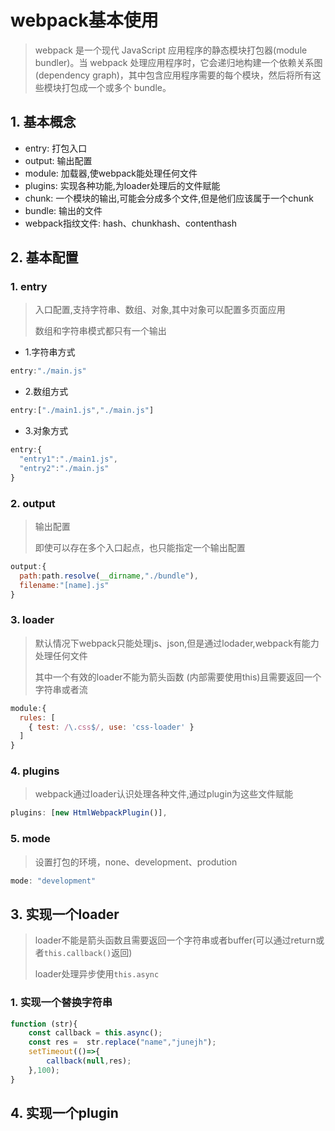 # webpack基本使用

> webpack 是一个现代 JavaScript 应用程序的静态模块打包器(module bundler)。当 webpack 处理应用程序时，它会递归地构建一个依赖关系图(dependency graph)，其中包含应用程序需要的每个模块，然后将所有这些模块打包成一个或多个 bundle。

## 1. 基本概念

- entry: 打包入口
- output: 输出配置
- module: 加载器,使webpack能处理任何文件
- plugins: 实现各种功能,为loader处理后的文件赋能
- chunk: 一个模块的输出,可能会分成多个文件,但是他们应该属于一个chunk
- bundle: 输出的文件
- webpack指纹文件: hash、chunkhash、contenthash

## 2. 基本配置

### 1. entry

> 入口配置,支持字符串、数组、对象,其中对象可以配置多页面应用
>
> 数组和字符串模式都只有一个输出

- 1.字符串方式

```js
entry:"./main.js"
```

- 2.数组方式

```js
entry:["./main1.js","./main.js"] 
```

- 3.对象方式

```js
entry:{
  "entry1":"./main1.js",
  "entry2":"./main.js"
}
```

### 2. output

> 输出配置
>
> 即使可以存在多个入口起点，也只能指定一个输出配置

```js
output:{
  path:path.resolve(__dirname,"./bundle"),
  filename:"[name].js"
}
```

### 3. loader

> 默认情况下webpack只能处理js、json,但是通过lodader,webpack有能力处理任何文件
>
> 其中一个有效的loader不能为箭头函数 (内部需要使用this)且需要返回一个字符串或者流

```js
module:{
  rules: [
    { test: /\.css$/, use: 'css-loader' }
  ]
}
```

### 4. plugins

> webpack通过loader认识处理各种文件,通过plugin为这些文件赋能

```js
plugins: [new HtmlWebpackPlugin()],
```



### 5. mode

> 设置打包的环境，none、development、prodution

```js
mode: "development"
```



## 3. 实现一个loader

> loader不能是箭头函数且需要返回一个字符串或者buffer(可以通过return或者`this.callback()`返回)
>
> loader处理异步使用`this.async`

### 1. 实现一个替换字符串

```js
function (str){
    const callback = this.async();
    const res =  str.replace("name","junejh");
    setTimeout(()=>{
        callback(null,res);
    },100);
}
```

## 4. 实现一个plugin
